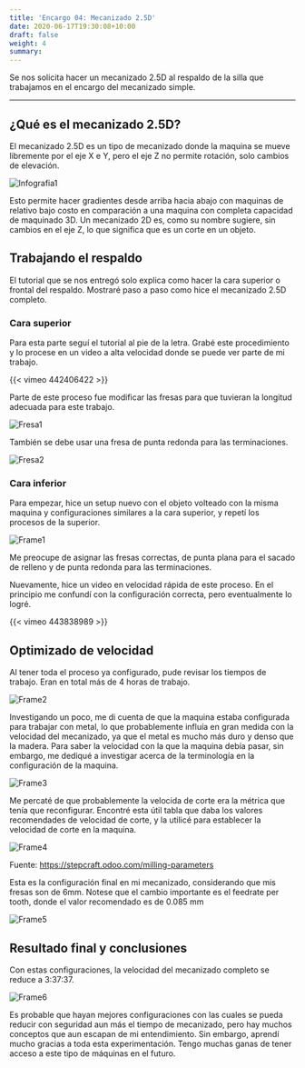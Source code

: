 ```yaml
---
title: 'Encargo 04: Mecanizado 2.5D'
date: 2020-06-17T19:30:08+10:00
draft: false
weight: 4
summary: 
---
```


Se nos solicita hacer un mecanizado 2.5D al respaldo de la silla que trabajamos en el encargo del mecanizado simple.

---

## ¿Qué es el mecanizado 2.5D?

El mecanizado 2.5D es un tipo de mecanizado donde la maquina se mueve libremente por el eje X e Y, pero el eje Z no permite rotación, solo cambios de elevación.

![Infografia1](/img/Mecanizado_2.5D/Ejemplo_de_limitaciones_del_mecanizado_2.5D.jpg)

Esto permite hacer gradientes desde arriba hacia abajo con maquinas de relativo bajo costo en comparación a una maquina con completa capacidad de maquinado 3D.
Un mecanizado 2D es, como su nombre sugiere, sin cambios en el eje Z, lo que significa que es un corte en un objeto.

## Trabajando el respaldo

El tutorial que se nos entregó solo explica como hacer la cara superior o frontal del respaldo. Mostraré paso a paso como hice el mecanizado 2.5D completo.

### Cara superior

Para esta parte seguí el tutorial al pie de la letra. Grabé este procedimiento y lo procese en un video a alta velocidad donde se puede ver parte de mi trabajo.

{{< vimeo 442406422 >}}

Parte de este proceso fue modificar las fresas para que tuvieran la longitud adecuada para este trabajo.

![Fresa1](/img/Mecanizado_2.5D/fresa1.png)

También se debe usar una fresa de punta redonda para las terminaciones.

![Fresa2](/img/Mecanizado_2.5D/fresa2.png)

### Cara inferior

Para empezar, hice un setup nuevo con el objeto volteado con la misma maquina y configuraciones similares a la cara superior, y repetí los procesos de la superior.

![Frame1](/img/Mecanizado_2.5D/frame1.png)

Me preocupe de asignar las fresas correctas, de punta plana para el sacado de relleno y de punta redonda para las terminaciones.

Nuevamente, hice un video en velocidad rápida de este proceso. En el principio me confundí con la configuración correcta, pero eventualmente lo logré.

{{< vimeo 443838989 >}}

## Optimizado de velocidad

Al tener toda el proceso ya configurado, pude revisar los tiempos de trabajo. Eran en total más de 4 horas de trabajo.

![Frame2](/img/Mecanizado_2.5D/frame2.png)

Investigando un poco, me di cuenta de que la maquina estaba configurada para trabajar con metal, lo que probablemente influía en gran medida con la velocidad del mecanizado, ya que el metal es mucho más duro y denso que la madera. Para saber la velocidad con la que la maquina debía pasar, sin embargo, me dediqué a investigar acerca de la terminología en la configuración de la maquina.

![Frame3](/img/Mecanizado_2.5D/frame3.png)

Me percaté de que probablemente la velocida de corte era la métrica que tenía que reconfigurar. Encontré esta útil tabla que daba los valores recomendades de velocidad de corte, y la utilicé para establecer la velocidad de corte en la maquina.

![Frame4](/img/Mecanizado_2.5D/frame4.png)

Fuente: https://stepcraft.odoo.com/milling-parameters

Esta es la configuración final en mi mecanizado, considerando que mis fresas son de 6mm. Notese que el cambio importante es el feedrate per tooth, donde el valor recomendado es de 0.085 mm

![Frame5](/img/Mecanizado_2.5D/frame5.png)

## Resultado final y conclusiones

Con estas configuraciones, la velocidad del mecanizado completo se reduce a 3:37:37.

![Frame6](/img/Mecanizado_2.5D/frame6.png)

Es probable que hayan mejores configuraciones con las cuales se pueda reducir con seguridad aun más el tiempo de mecanizado, pero hay muchos conceptos que aun escapan de mi entendimiento. Sin embargo, aprendí mucho gracias a toda esta experimentación. Tengo muchas ganas de tener acceso a este tipo de máquinas en el futuro.